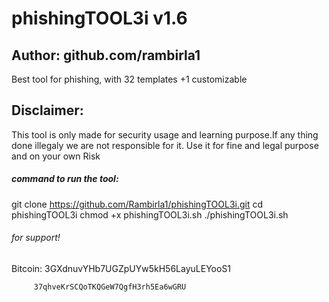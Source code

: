 # phishingTOOL3i v1.6
## Author: github.com/rambirla1

Best tool for phishing, with 32 templates +1 customizable

## Disclaimer:
This tool is only made for security usage and learning purpose.If any thing done illegaly we are not responsible for it. Use it for fine and legal purpose and on your own Risk 




##### command to run the tool:

git clone https://github.com/Rambirla1/phishingTOOL3i.git
cd phishingTOOL3i
chmod +x phishingTOOL3i.sh
./phishingTOOL3i.sh


###### for support! 


Bitcoin: 3GXdnuvYHb7UGZpUYw5kH56LayuLEYooS1

         37qhveKrSCQoTKQGeW7QgfH3rh5Ea6wGRU
